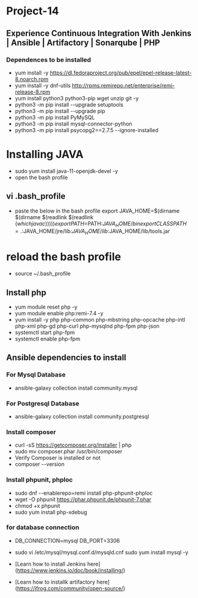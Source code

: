# Project-14
## Experience Continuous Integration With Jenkins | Ansible | Artifactory | Sonarqube | PHP



 ### Dependences to be installed
 
- yum install -y https://dl.fedoraproject.org/pub/epel/epel-release-latest-8.noarch.rpm
- yum install -y dnf-utils http://rpms.remirepo.net/enterprise/remi-release-8.rpm
- yum install python3 python3-pip wget unzip git -y
- python3 -m pip install --upgrade setuptools
- python3 -m pip install --upgrade pip
- python3 -m pip install PyMySQL
- python3 -m pip install mysql-connector-python
- python3 -m pip install psycopg2==2.7.5 --ignore-installed

# Installing JAVA
 
- sudo yum install java-11-openjdk-devel -y
- open the bash profile
  
##  vi .bash_profile
- paste the below in the bash profile
export JAVA_HOME=$(dirname $(dirname $(readlink $(readlink $(which javac)))))
export PATH=$PATH:$JAVA_HOME/bin
export CLASSPATH=.:$JAVA_HOME/jre/lib:$JAVA_HOME/lib:$JAVA_HOME/lib/tools.jar

# reload the bash profile
- source ~/.bash_profile

## Install php

- yum module reset php -y
- yum module enable php:remi-7.4 -y
- yum install -y php php-common php-mbstring php-opcache php-intl php-xml php-gd php-curl php-mysqlnd php-fpm php-json
- systemctl start php-fpm
- systemctl enable php-fpm

## Ansible dependencies to install

### For Mysql Database
- ansible-galaxy collection install community.mysql
### For Postgresql Database
- ansible-galaxy collection install community.postgresql

### Install composer
- curl -sS https://getcomposer.org/installer | php
- sudo mv composer.phar /usr/bin/composer
-  Verify Composer is installed or not
- composer --version

### Install phpunit, phploc

- sudo dnf --enablerepo=remi install php-phpunit-phploc
- wget -O phpunit https://phar.phpunit.de/phpunit-7.phar
- chmod +x phpunit
- sudo yum install php-xdebug

### for database connection 
- DB_CONNECTION=mysql DB_PORT=3306
-  sudo vi /etc/mysql/mysql.conf.d/mysqld.cnf sudo yum install mysql -y

- [Learn how to install Jenkins here] (https://www.jenkins.io/doc/book/installing/)

- [Learn how to installk artifactory here] (https://jfrog.com/community/open-source/)
